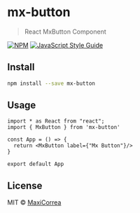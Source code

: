 # mx-button

> React MxButton Component

[![NPM](https://img.shields.io/npm/v/mx-button.svg)](https://www.npmjs.com/package/mx-button) [![JavaScript Style Guide](https://img.shields.io/badge/code_style-standard-brightgreen.svg)](https://standardjs.com)

## Install

```bash
npm install --save mx-button
```

## Usage

```tsx
import * as React from "react";
import { MxButton } from 'mx-button'

const App = () => {
  return <MxButton label={"Mx Button"}/>
}

export default App
```

## License

MIT © [MaxiCorrea](https://github.com/MaxiCorrea)

